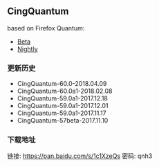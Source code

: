 ## CingQuantum

based on Firefox Quantum: 
- [Beta](https://www.mozilla.org/en-US/firefox/beta/all/)
- [Nightly](https://www.mozilla.org/en-US/firefox/nightly/all/)

### 更新历史
 - CingQuantum-60.0-2018.04.09
 - CingQuantum-60.0a1-2018.02.08
 - CingQuantum-59.0a1-2017.12.18
 - CingQuantum-59.0a1-2017.12.01
 - CingQuantum-59.0a1-2017.11.17
 - CingQuantum-57beta-2017.11.10
 
### 下载地址
链接: https://pan.baidu.com/s/1c1XzeQs 密码: qnh3